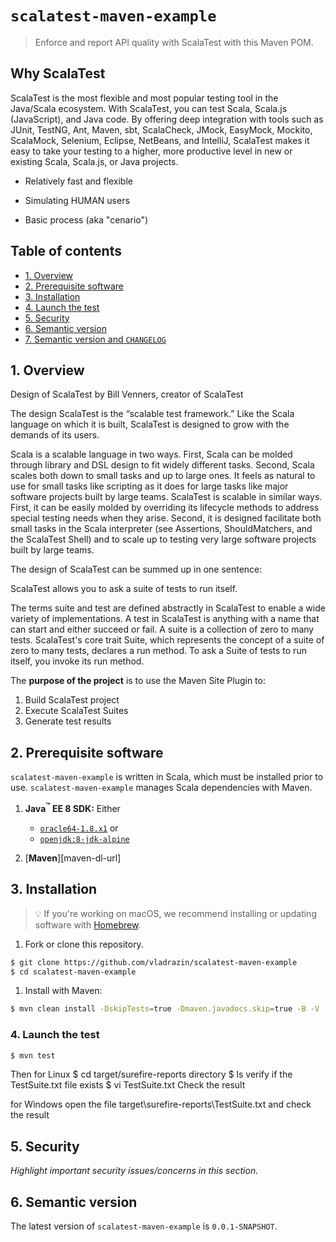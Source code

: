 ﻿# `scalatest-maven-example`
> Enforce and report API quality with ScalaTest with this Maven POM.

## Why ScalaTest
ScalaTest is the most flexible and most popular testing tool in the Java/Scala ecosystem. With ScalaTest, you can test Scala, Scala.js (JavaScript), and Java code. By offering deep integration with tools such as JUnit, TestNG, Ant, Maven, sbt, ScalaCheck, JMock, EasyMock, Mockito, ScalaMock, Selenium, Eclipse, NetBeans, and IntelliJ, ScalaTest makes it easy to take your testing to a higher, more productive level in new or existing Scala, Scala.js, or Java projects.

* Relatively fast and flexible

* Simulating HUMAN users


* Basic process (aka "cenario")


## Table of contents
<!-- ⛔️ AUTO-GENERATED-CONTENT:START (TOC:excludeText=Table of contents) -->
- [1. Overview](#1-overview)
- [2. Prerequisite software](#2-prerequisite-software)
- [3. Installation](#3-installation)
- [4. Launch the test](#4-launch-the-test)
- [5. Security](#5-security)
- [6. Semantic version](#6-semantic-version)
- [7. Semantic version and `CHANGELOG`](#7-semantic-version-and-changelog)

<!-- ⛔️ AUTO-GENERATED-CONTENT:END -->


## 1. Overview

Design of ScalaTest
by Bill Venners, creator of ScalaTest

The design
ScalaTest is the “scalable test framework.” Like the Scala language on which it is built, ScalaTest is designed to grow with the demands of its users.

Scala is a scalable language in two ways. First, Scala can be molded through library and DSL design to fit widely different tasks. Second, Scala scales both down to small tasks and up to large ones. It feels as natural to use for small tasks like scripting as it does for large tasks like major software projects built by large teams. ScalaTest is scalable in similar ways. First, it can be easily molded by overriding its lifecycle methods to address special testing needs when they arise. Second, it is designed facilitate both small tasks in the Scala interpreter (see Assertions, ShouldMatchers, and the ScalaTest Shell) and to scale up to testing very large software projects built by large teams.

The design of ScalaTest can be summed up in one sentence:

ScalaTest allows you to ask a suite of tests to run itself.

The terms suite and test are defined abstractly in ScalaTest to enable a wide variety of implementations. A test in ScalaTest is anything with a name that can start and either succeed or fail. A suite is a collection of zero to many tests. ScalaTest's core trait Suite, which represents the concept of a suite of zero to many tests, declares a run method. To ask a Suite of tests to run itself, you invoke its run method.


The **purpose of the project** is to use the Maven Site Plugin to:
  1. Build ScalaTest project
  2. Execute ScalaTest Suites
  3. Generate test results
  

## 2. Prerequisite software

`scalatest-maven-example` is written in Scala, which must be installed prior to use. `scalatest-maven-example` manages Scala dependencies with Maven.

 1. **Java<sup>:tm:</sup> EE 8 SDK:** Either
    * [`oracle64-1.8.x1`](http://www.oracle.com/technetwork/java/javase/downloads/index.html) or
    * [`openjdk:8-jdk-alpine`](https://github.com/docker-library/openjdk/blob/b4f29ba829765552239bd18f272fcdaf09eca259/8-jdk/alpine/Dockerfile)

 1. [**Maven**][maven-dl-url]
 


## 3. Installation
> :bulb: If you're working on macOS, we recommend installing or updating software with [Homebrew](https://brew.sh/).

  1. Fork or clone this repository.

  ```bash
  $ git clone https://github.com/vladrazin/scalatest-maven-example
  $ cd scalatest-maven-example
  ```

  1. Install with Maven:

  ```bash
  $ mvn clean install -DskipTests=true -Dmaven.javadocs.skip=true -B -V
  ```


### 4. Launch the test

```bash
$ mvn test
```

Then 
for Linux
$ cd target/surefire-reports directory
$ ls
verify if the TestSuite.txt file exists
$ vi TestSuite.txt
Check the result

for Windows
open the file
target\surefire-reports\TestSuite.txt
and check the result

## 5. Security

_Highlight important security issues/concerns in this section._

## 6. Semantic version

The latest version of `scalatest-maven-example` is `0.0.1-SNAPSHOT`.
